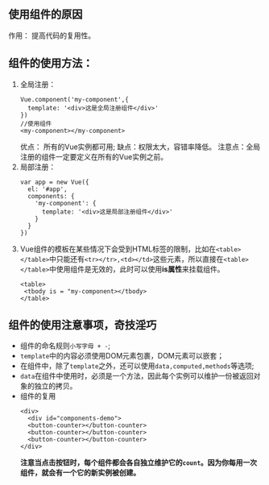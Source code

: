 ## 使用组件的原因 

作用： 提高代码的复用性。

## 组件的使用方法：

1. 全局注册：
   ```
   Vue.component('my-component',{
     template: '<div>这是全局注册组件</div>'
   })
   //使用组件
   <my-component></my-component>
   ```
   优点： 所有的Vue实例都可用;
   缺点：权限太大，容错率降低。
   注意点：全局注册的组件一定要定义在所有的Vue实例之前。
2. 局部注册：
   ```
   var app = new Vue({
     el: '#app',
     components: {
       'my-component': {
         template: '<div>这是局部注册组件</div>'
       }
     }
   })
   ```
3. Vue组件的模板在某些情况下会受到HTML标签的限制，比如在`<table></table>`中只能还有`<tr></tr>,<td></td>`这些元素，所以直接在`<table></table>`中使用组件是无效的，此时可以使用**is属性**来挂载组件。
   ```
   <table>
    <tbody is = "my-component></tbody>
   </table>
   ```

## 组件的使用注意事项，奇技淫巧

- 组件的命名规则`小写字母 + -`;
- `template`中的内容必须使用DOM元素包裹，DOM元素可以嵌套；
- 在组件中，除了`template`之外，还可以使用`data,computed,methods`等选项;
- `data`在组件中使用时，必须是一个方法，因此每个实例可以维护一份被返回对象的独立的拷贝。
- 组件的复用
  ```
  <div>
    <div id="components-demo">
    <button-counter></button-counter>
    <button-counter></button-counter>
    <button-counter></button-counter>
  </div>
  ```
  **注意当点击按钮时，每个组件都会各自独立维护它的`count`。因为你每用一次组件，就会有一个它的新实例被创建。**

  

